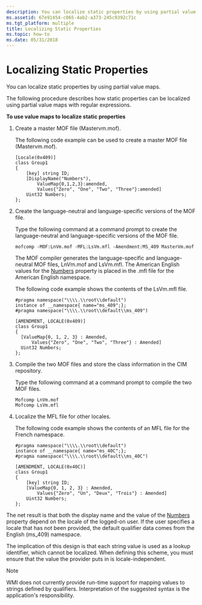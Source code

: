 ```yaml
---
description: You can localize static properties by using partial value maps.
ms.assetid: 67e91454-c065-4ab2-a373-245c9392c71c
ms.tgt_platform: multiple
title: Localizing Static Properties
ms.topic: how-to
ms.date: 05/31/2018
---
```


# Localizing Static Properties

You can localize static properties by using partial value maps.

The following procedure describes how static properties can be localized using partial value maps with regular expressions.

**To use value maps to localize static properties**

1.  Create a master MOF file (Mastervm.mof).

    The following code example can be used to create a master MOF file (Mastervm.mof).

    ```syntax
    [Locale(0x409)]
    class Group1
    {
        [key] string ID;
        [DisplayName("Numbers"),
            ValueMap{0,1,2,3}:amended,
            Values{"Zero", "One", "Two", "Three"}:amended]
        Uint32 Numbers;
    };
    ```

2.  Create the language-neutral and language-specific versions of the MOF file.

    Type the following command at a command prompt to create the language-neutral and language-specific versions of the MOF file.

    ```syntax
    mofcomp -MOF:LnVm.mof -MFL:LsVm.mfl -Amendment:MS_409 MasterVm.mof
    ```

    The MOF compiler generates the language-specific and language-neutral MOF files, LnVm.mof and LsVm.mfl. The American English values for the [Numbers](numbers.md) property is placed in the .mfl file for the American English namespace.

    The following code example shows the contents of the LsVm.mfl file.

    ```syntax
    #pragma namespace("\\\\.\\root\\default")
    instance of __namespace{ name="ms_409";};
    #pragma namespace("\\\\.\\root\\default\\ms_409")

    [AMENDMENT, LOCALE(0x409)] 
    class Group1
    {
      [ValueMap{0, 1, 2, 3} : Amended,
          Values{"Zero", "One", "Two", "Three"} : Amended] 
      Uint32 Numbers;
    };
    ```

3.  Compile the two MOF files and store the class information in the CIM repository.

    Type the following command at a command prompt to compile the two MOF files.

    ```syntax
    Mofcomp LnVm.mof 
    Mofcomp LsVm.mfl
    ```

4.  Localize the MFL file for other locales.

    The following code example shows the contents of an MFL file for the French namespace.

    ```syntax
    #pragma namespace("\\\\.\\root\\default")
    instance of __namespace{ name="ms_40C";};
    #pragma namespace("\\\\.\\root\\default\\ms_40C")

    [AMENDMENT, LOCALE(0x40C)] 
    class Group1
    {
        [key] string ID;
        [ValueMap{0, 1, 2, 3} : Amended,
            Values{"Zero", "Un", "Deux", "Trois"} : Amended]
        Uint32 Numbers;
    };
    ```

The net result is that both the display name and the value of the [Numbers](numbers.md) property depend on the locale of the logged-on user. If the user specifies a locale that has not been provided, the default qualifier data comes from the English (ms\_409) namespace.

The implication of this design is that each string value is used as a lookup identifier, which cannot be localized. When defining this scheme, you must ensure that the value the provider puts in is locale-independent.

> [!Note]  
> WMI does not currently provide run-time support for mapping values to strings defined by qualifiers. Interpretation of the suggested syntax is the application's responsibility.

 

 

 



